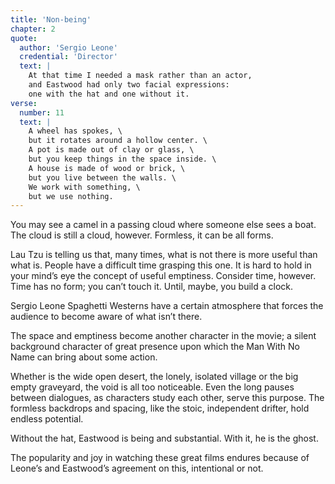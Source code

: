 ```yaml
---
title: 'Non-being'
chapter: 2
quote:
  author: 'Sergio Leone'
  credential: 'Director'
  text: |
    At that time I needed a mask rather than an actor,
    and Eastwood had only two facial expressions:
    one with the hat and one without it.
verse:
  number: 11
  text: |
    A wheel has spokes, \
    but it rotates around a hollow center. \
    A pot is made out of clay or glass, \
    but you keep things in the space inside. \
    A house is made of wood or brick, \
    but you live between the walls. \
    We work with something, \
    but we use nothing.
---
```


You may see a camel in a passing cloud where someone else sees a boat.
The cloud is still a cloud, however. Formless, it can be all forms.

Lau Tzu is telling us that, many times,
what is not there is more useful than what is.
People have a difficult time grasping this one.
It is hard to hold in your mind’s eye the concept of useful emptiness.
Consider time, however. Time has no form; you can’t touch it.
Until, maybe, you build a clock.

Sergio Leone Spaghetti Westerns have a certain atmosphere
that forces the audience to become aware of what isn’t there.

The space and emptiness become another character in the movie;
a silent background character of great presence
upon which the Man With No Name can bring about some action.

Whether is the wide open desert,
the lonely, isolated village or the big empty graveyard,
the void is all too noticeable.
Even the long pauses between dialogues,
as characters study each other, serve this purpose.
The formless backdrops and spacing, like the stoic,
independent drifter, hold endless potential.

Without the hat, Eastwood is being and substantial.
With it, he is the ghost.

The popularity and joy in watching these great films
endures because of Leone’s and Eastwood’s agreement on this,
intentional or not.

